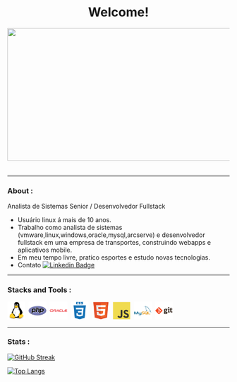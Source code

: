 <h1 align="center">
  Welcome!
</h1>
<div align="center">
  <img src="https://media.giphy.com/media/dWesBcTLavkZuG35MI/giphy.gif" width="600" height="300"/>
</div>
  <div align="center"><img src="https://komarev.com/ghpvc/?username=msouz4&style=flat-square&color=blue" alt=""/></div>

---
### About : 
Analista de Sistemas Senior / Desenvolvedor Fullstack
- Usuário linux á mais de 10 anos.
- Trabalho como analista de sistemas (vmware,linux,windows,oracle,mysql,arcserve) e desenvolvedor fullstack em uma empresa de transportes, construindo webapps e aplicativos mobile.
- Em meu tempo livre, pratico esportes e estudo novas tecnologias.
- Contato [![Linkedin Badge](https://img.shields.io/badge/-msouz4-blue?style=flat&logo=Linkedin&logoColor=white)](https://br.linkedin.com/in/antonio-souza-5a0a71210)
---
### Stacks and Tools :
<div>
  <img src="https://github.com/devicons/devicon/blob/master/icons/linux/linux-original.svg"  title="Linux" alt="Linux" width="40" height="40"/>&nbsp;
  <img src="https://github.com/devicons/devicon/blob/master/icons/php/php-original.svg"  title="PHP" alt="PHP" width="40" height="40"/>&nbsp;
  <img src="https://github.com/devicons/devicon/blob/master/icons/oracle/oracle-original.svg"  title="Oracle" alt="Oracle" width="40" height="40"/>&nbsp;  
  <img src="https://github.com/devicons/devicon/blob/master/icons/css3/css3-plain-wordmark.svg"  title="CSS3" alt="CSS" width="40" height="40"/>&nbsp;
  <img src="https://github.com/devicons/devicon/blob/master/icons/html5/html5-original.svg" title="HTML5" alt="HTML" width="40" height="40"/>&nbsp;
  <img src="https://github.com/devicons/devicon/blob/master/icons/javascript/javascript-original.svg" title="JavaScript" alt="JavaScript" width="40" height="40"/>&nbsp;
  <img src="https://github.com/devicons/devicon/blob/master/icons/mysql/mysql-original-wordmark.svg" title="MySQL"  alt="MySQL" width="40" height="40"/>&nbsp;
  <img src="https://github.com/devicons/devicon/blob/master/icons/git/git-original-wordmark.svg" title="Git" **alt="Git" width="40" height="40"/>
</div>

---

### Stats :
[![GitHub Streak](https://github-readme-streak-stats.herokuapp.com?user=msouz4&theme=horizon&locale=pt_BR)](https://git.io/streak-stats)

[![Top Langs](https://github-readme-stats.vercel.app/api/top-langs/?username=msouz4&layout=compact&theme=vision-friendly-dark)](https://github.com/anuraghazra/github-readme-stats)

